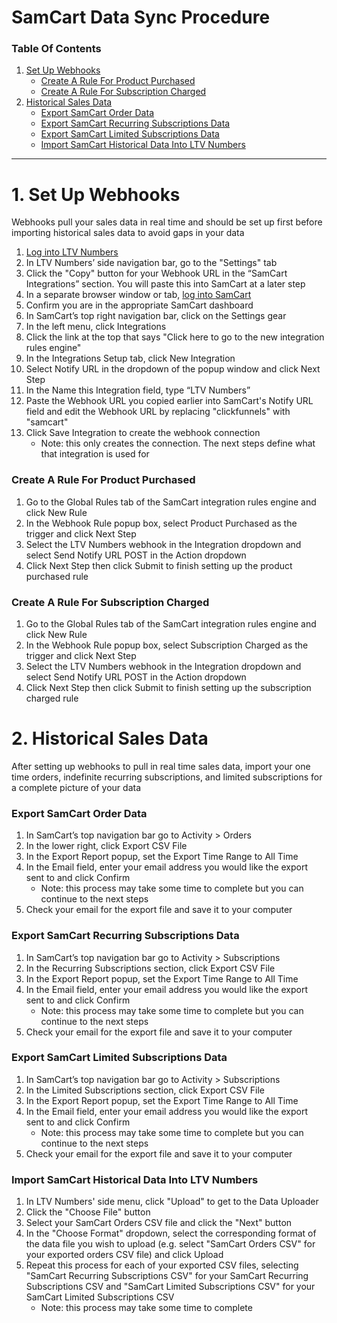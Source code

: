 # SamCart Data Sync Procedure

### Table Of Contents

1. [Set Up Webhooks](https://docs.ltvnumbers.com/samcart#1-set-up-webhooks)
    - [Create A Rule For Product Purchased](https://docs.ltvnumbers.com/samcart#create-a-rule-for-product-purchased)
    - [Create A Rule For Subscription Charged](https://docs.ltvnumbers.com/samcart#create-a-rule-for-subscription-charged)
2. [Historical Sales Data](https://docs.ltvnumbers.com/samcart#2-historical-sales-data)
    - [Export SamCart Order Data](https://docs.ltvnumbers.com/samcart#export-samcart-order-data)
    - [Export SamCart Recurring Subscriptions Data](https://docs.ltvnumbers.com/samcart#export-samcart-recurring-subscriptions-data)
    - [Export SamCart Limited Subscriptions Data](https://docs.ltvnumbers.com/samcart#export-samcart-limited-subscriptions-data)
    - [Import SamCart Historical Data Into LTV Numbers](https://docs.ltvnumbers.com/samcart#import-samcart-historical-data-into-ltv-numbers)

---

# 1. Set Up Webhooks

Webhooks pull your sales data in real time and should be set up first before importing historical sales data to avoid gaps in your data

1. <a href="https://app.ltvnumbers.com" target="_blank">Log into LTV Numbers</a>
2. In LTV Numbers’ side navigation bar, go to the "Settings" tab 
3. Click the "Copy" button for your Webhook URL in the “SamCart Integrations” section. You will paste this into SamCart at a later step
4. In a separate browser window or tab, <a href="https://samcart.com/auth/login" target="_blank">log into SamCart</a>
5. Confirm you are in the appropriate SamCart dashboard
6. In SamCart’s top right navigation bar, click on the Settings gear
7. In the left menu, click Integrations
8. Click the link at the top that says "Click here to go to the new integration rules engine"
9. In the Integrations Setup tab, click New Integration
10. Select Notify URL in the dropdown of the popup window and click Next Step
11. In the Name this Integration field, type “LTV Numbers”
12. Paste the Webhook URL you copied earlier into SamCart's Notify URL field and edit the Webhook URL by replacing "clickfunnels" with "samcart"
14. Click Save Integration to create the webhook connection
    - Note: this only creates the connection. The next steps define what that integration is used for

### Create A Rule For Product Purchased

1. Go to the Global Rules tab of the SamCart integration rules engine and click New Rule
2. In the Webhook Rule popup box, select Product Purchased as the trigger and click Next Step
3. Select the LTV Numbers webhook in the Integration dropdown and select Send Notify URL POST in the Action dropdown
4. Click Next Step then click Submit to finish setting up the product purchased rule

### Create A Rule For Subscription Charged

1. Go to the Global Rules tab of the SamCart integration rules engine and click New Rule
2. In the Webhook Rule popup box, select Subscription Charged as the trigger and click Next Step
3. Select the LTV Numbers webhook in the Integration dropdown and select Send Notify URL POST in the Action dropdown
4. Click Next Step then click Submit to finish setting up the subscription charged rule


# 2. Historical Sales Data

After setting up webhooks to pull in real time sales data, import your one time orders, indefinite recurring subscriptions, and limited subscriptions for a complete picture of your data

### Export SamCart Order Data

1. In SamCart’s top navigation bar go to Activity > Orders
2. In the lower right, click Export CSV File
3. In the Export Report popup, set the Export Time Range to All Time
4. In the Email field, enter your email address you would like the export sent to and click Confirm
    - Note: this process may take some time to complete but you can continue to the next steps
5. Check your email for the export file and save it to your computer

### Export SamCart Recurring Subscriptions Data

1. In SamCart’s top navigation bar go to Activity > Subscriptions
2. In the Recurring Subscriptions section, click Export CSV File
3. In the Export Report popup, set the Export Time Range to All Time
4. In the Email field, enter your email address you would like the export sent to and click Confirm
    - Note: this process may take some time to complete but you can continue to the next steps
5. Check your email for the export file and save it to your computer

### Export SamCart Limited Subscriptions Data

1. In SamCart’s top navigation bar go to Activity > Subscriptions
2. In the Limited Subscriptions section, click Export CSV File
3. In the Export Report popup, set the Export Time Range to All Time
4. In the Email field, enter your email address you would like the export sent to and click Confirm
    - Note: this process may take some time to complete but you can continue to the next steps
5. Check your email for the export file and save it to your computer

### Import SamCart Historical Data Into LTV Numbers

1. In LTV Numbers' side menu, click "Upload" to get to the Data Uploader
2. Click the "Choose File" button
3. Select your SamCart Orders CSV file and click the "Next" button
4. In the "Choose Format" dropdown, select the corresponding format of the data file you wish to upload (e.g. select "SamCart Orders CSV" for your exported orders CSV file) and click Upload
5. Repeat this process for each of your exported CSV files, selecting "SamCart Recurring Subscriptions CSV" for your SamCart Recurring Subscriptions CSV and "SamCart Limited Subscriptions CSV" for your SamCart Limited Subscriptions CSV
    - Note: this process may take some time to complete
